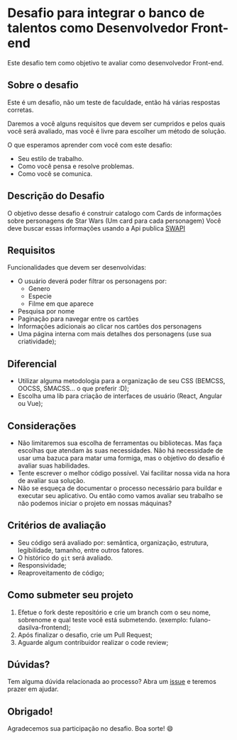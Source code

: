 # Desafio para integrar o banco de talentos como Desenvolvedor Front-end

Este desafio tem como objetivo te avaliar como desenvolvedor Front-end.

## Sobre o desafio
Este é um desafio, não um teste de faculdade, então há várias respostas corretas.

Daremos a você alguns requisitos que devem ser cumpridos e pelos quais você será avaliado, mas você é livre para escolher um método de solução.

O que esperamos aprender com você com este desafio:

- Seu estilo de trabalho.
- Como você pensa e resolve problemas.
- Como você se comunica.

## Descrição do Desafio
  O objetivo desse desafio é construir catalogo com Cards de informações sobre personagens de Star Wars (Um card para cada personagem)
  Você deve buscar essas informações usando a Api publica [SWAPI](https://swapi.dev/)
  
## Requisitos
Funcionalidades que devem ser desenvolvidas: 
  - O usuário deverá poder filtrar os personagens por: 
    - Genero
    - Especie
    - Filme em que aparece
  - Pesquisa por nome
  - Paginação para navegar entre os cartões
  - Informações adicionais ao clicar nos cartões dos personagens
  - Uma página interna com mais detalhes dos personagens (use sua criatividade);

## Diferencial

  - Utilizar alguma metodologia para a organização de seu CSS (BEMCSS, OOCSS, SMACSS... o que preferir :D);
  - Escolha uma lib para criação de interfaces de usuário (React, Angular ou Vue); 

## Considerações

  - Não limitaremos sua escolha de ferramentas ou bibliotecas. Mas faça escolhas que atendam às suas necessidades. Não há necessidade de usar uma bazuca para matar uma formiga, mas o objetivo do desafio é avaliar suas habilidades.
  - Tente escrever o melhor código possível. Vai facilitar nossa vida na hora de avaliar sua solução.
  - Não se esqueça de documentar o processo necessário para buildar e executar seu aplicativo. Ou então como vamos avaliar seu trabalho se não podemos iniciar o projeto em nossas máquinas?

## Critérios de avaliação

  - Seu código será avaliado por: semântica, organização, estrutura, legibilidade, tamanho, entre outros fatores.
  - O histórico do `git` será avaliado.
  - Responsividade;
  - Reaproveitamento de código;

## Como submeter seu projeto
  1. Efetue o fork deste repositório e crie um branch com o seu nome, sobrenome e qual teste você está submetendo. (exemplo: fulano-dasilva-frontend);
  2. Após finalizar o desafio, crie um Pull Request;
  3. Aguarde algum contribuidor realizar o code review;

## Dúvidas?
Tem alguma dúvida relacionada ao processo? Abra um [issue](https://github.com/Impact-Plataform/Banco-de-talentos/issues) e teremos prazer em ajudar.

## Obrigado!
Agradecemos sua participação no desafio. Boa sorte! 😄
